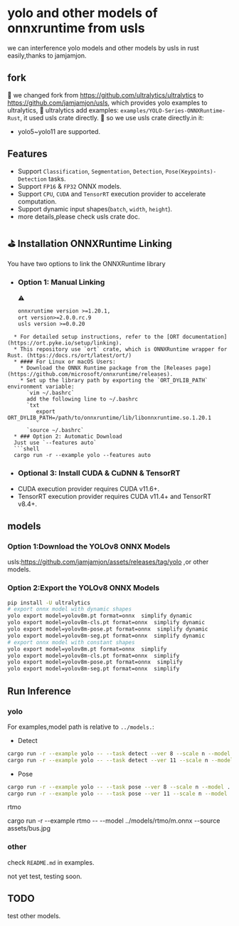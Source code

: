 # yolo and other models of onnxruntime from usls
we can interference yolo models and other models by usls in rust easily,thanks to jamjamjon.
## fork

📔 we changed fork from
https://github.com/ultralytics/ultralytics to https://github.com/jamjamjon/usls, which provides yolo examples to ultralytics,
📔 ultralytics add examples:
`examples/YOLO-Series-ONNXRuntime-Rust`, it used usls crate directly.
📔 so we use usls crate directly.in it:

* yolo5~yolo11 are supported.

## Features

* Support `Classification`, `Segmentation`, `Detection`, `Pose(Keypoints)-Detection` tasks.
* Support `FP16` & `FP32` ONNX models.
* Support `CPU`, `CUDA` and `TensorRT` execution provider to accelerate computation.
* Support dynamic input shapes(`batch`, `width`, `height`).
* more details,please check usls crate doc.

## ⛳️ Installation ONNXRuntime Linking

You have two options to link the ONNXRuntime library

* ### Option 1: Manual Linking
  ⚠️
  ```txt
  onnxruntime version >=1.20.1,
  ort version>=2.0.0.rc.9
  usls version >=0.0.20
```
  * For detailed setup instructions, refer to the [ORT documentation](https://ort.pyke.io/setup/linking).
  * This repository use `ort` crate, which is ONNXRuntime wrapper for Rust. (https://docs.rs/ort/latest/ort/)
  * #### For Linux or macOS Users:
    * Download the ONNX Runtime package from the [Releases page](https://github.com/microsoft/onnxruntime/releases).
    * Set up the library path by exporting the `ORT_DYLIB_PATH` environment variable:
      `vim ~/.bashrc`
      add the following line to ~/.bashrc
      `txt
         export ORT_DYLIB_PATH=/path/to/onnxruntime/lib/libonnxruntime.so.1.20.1
         `
      `source ~/.bashrc`
  * ### Option 2: Automatic Download
  Just use `--features auto`
  ```shell
  cargo run -r --example yolo --features auto
  ```
* ### Optional 3: Install CUDA & CuDNN & TensorRT
* CUDA execution provider requires CUDA v11.6+.
* TensorRT execution provider requires CUDA v11.4+ and TensorRT v8.4+.

## models

### Option 1:Download the YOLOv8 ONNX Models

usls:https://github.com/jamjamjon/assets/releases/tag/yolo ,or other models.

### Option 2:Export the YOLOv8 ONNX Models

```bash
pip install -U ultralytics
# export onnx model with dynamic shapes
yolo export model=yolov8m.pt format=onnx  simplify dynamic
yolo export model=yolov8m-cls.pt format=onnx  simplify dynamic
yolo export model=yolov8m-pose.pt format=onnx  simplify dynamic
yolo export model=yolov8m-seg.pt format=onnx  simplify dynamic
# export onnx model with constant shapes
yolo export model=yolov8m.pt format=onnx  simplify
yolo export model=yolov8m-cls.pt format=onnx  simplify
yolo export model=yolov8m-pose.pt format=onnx  simplify
yolo export model=yolov8m-seg.pt format=onnx  simplify
```

## Run Inference

### yolo
For examples,model path is relative to `../models.`:
- Detect
```sh
cargo run -r --example yolo -- --task detect --ver 8 --scale n --model../models/v8-m.onnx  --source assets/bus.jpg
cargo run -r --example yolo -- --task detect --ver 11 --scale n --model../models/v11-m.onnx  --source assets/bus.jpg
```
- Pose
```sh
cargo run -r --example yolo -- --task pose --ver 8 --scale n --model ../models/v8-m-pose.onnx  --source assets/bus.jpg
cargo run -r --example yolo -- --task pose --ver 11 --scale n --model ../models/v11-m-pose.onnx  --source assets/bus.jpg 
```

rtmo

cargo run -r --example rtmo -- --model ../models/rtmo/m.onnx --source assets/bus.jpg 

### other

check `README.md` in examples.

not yet test, testing soon.
## TODO

test other models.
